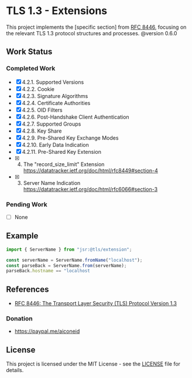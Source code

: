 # TLS 1.3 - Extensions

This project implements the [specific section] from
[RFC 8446](https://datatracker.ietf.org/doc/html/rfc8446#autoid-24), focusing on
the relevant TLS 1.3 protocol structures and processes.
@version 0.6.0

## Work Status

### Completed Work

- [x] 4.2.1. Supported Versions
- [x] 4.2.2. Cookie
- [x] 4.2.3. Signature Algorithms
- [x] 4.2.4. Certificate Authorities
- [x] 4.2.5. OID Filters
- [x] 4.2.6. Post-Handshake Client Authentication
- [x] 4.2.7. Supported Groups
- [x] 4.2.8. Key Share
- [x] 4.2.9. Pre-Shared Key Exchange Modes
- [x] 4.2.10. Early Data Indication
- [x] 4.2.11. Pre-Shared Key Extension
- [x] 4. The "record_size_limit" Extension https://datatracker.ietf.org/doc/html/rfc8449#section-4
- [x] 3. Server Name Indication https://datatracker.ietf.org/doc/html/rfc6066#section-3

### Pending Work

- [ ] None

## Example

```javascript
import { ServerName } from "jsr:@tls/extension";

const serverName = ServerName.fromName("localhost");
const parseBack = ServerName.from(serverName);
parseBack.hostname == "localhost
```

## References

- [RFC 8446: The Transport Layer Security (TLS) Protocol Version 1.3](https://datatracker.ietf.org/doc/html/rfc8446)

### Donation

- https://paypal.me/aiconeid

## License

This project is licensed under the MIT License - see the [LICENSE](LICENSE) file
for details.
